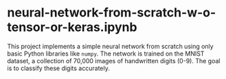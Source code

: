 # neural-network-from-scratch-w-o-tensor-or-keras.ipynb
This project implements a simple neural network from scratch using only basic Python libraries like `numpy`. The network is trained on the MNIST dataset, a collection of 70,000 images of handwritten digits (0-9). The goal is to classify these digits accurately.

